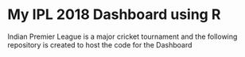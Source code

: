# My IPL 2018 Dashboard using R
Indian Premier League is a major cricket tournament and the following repository is created to host the code for the Dashboard
